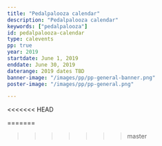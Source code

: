 ```yaml
---
title: "Pedalpalooza calendar"
description: "Pedalpalooza calendar"
keywords: ["pedalpalooza"]
id: pedalpalooza-calendar
type: calevents
pp: true
year: 2019
startdate: June 1, 2019
enddate: June 30, 2019
daterange: 2019 dates TBD
banner-image: "/images/pp/pp-general-banner.png"
poster-image: "/images/pp/pp-general.png"

---
```

<<<<<<< HEAD

=======
>>>>>>> master
